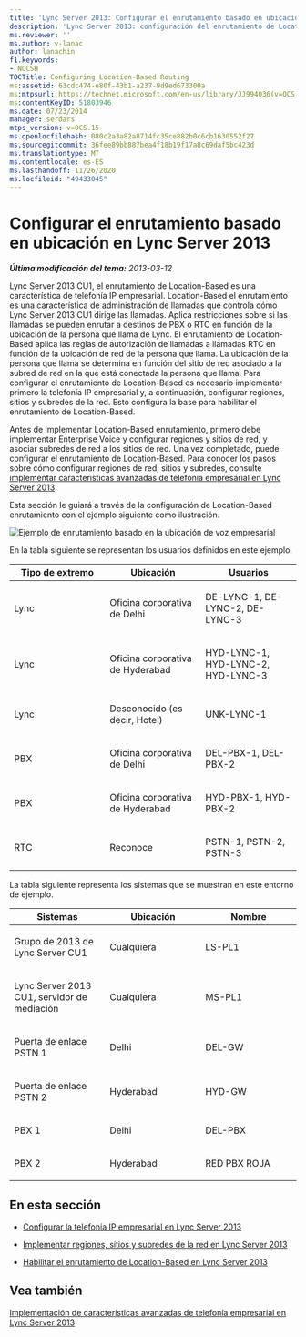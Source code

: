 ```yaml
---
title: 'Lync Server 2013: Configurar el enrutamiento basado en ubicación'
description: 'Lync Server 2013: configuración del enrutamiento de Location-Based.'
ms.reviewer: ''
ms.author: v-lanac
author: lanachin
f1.keywords:
- NOCSH
TOCTitle: Configuring Location-Based Routing
ms:assetid: 63cdc474-e80f-43b1-a237-9d9ed673300a
ms:mtpsurl: https://technet.microsoft.com/en-us/library/JJ994036(v=OCS.15)
ms:contentKeyID: 51803946
ms.date: 07/23/2014
manager: serdars
mtps_version: v=OCS.15
ms.openlocfilehash: 080c2a3a82a8714fc35ce882b0c6cb1630552f27
ms.sourcegitcommit: 36fee89bb887bea4f18b19f17a8c69daf5bc423d
ms.translationtype: MT
ms.contentlocale: es-ES
ms.lasthandoff: 11/26/2020
ms.locfileid: "49433045"
---
```

# <a name="configuring-location-based-routing-in-lync-server-2013"></a>Configurar el enrutamiento basado en ubicación en Lync Server 2013

<div data-xmlns="http://www.w3.org/1999/xhtml">

<div class="topic" data-xmlns="http://www.w3.org/1999/xhtml" data-msxsl="urn:schemas-microsoft-com:xslt" data-cs="https://msdn.microsoft.com/">

<div data-asp="https://msdn2.microsoft.com/asp">



</div>

<div id="mainSection">

<div id="mainBody">

<span> </span>

_**Última modificación del tema:** 2013-03-12_

Lync Server 2013 CU1, el enrutamiento de Location-Based es una característica de telefonía IP empresarial. Location-Based el enrutamiento es una característica de administración de llamadas que controla cómo Lync Server 2013 CU1 dirige las llamadas. Aplica restricciones sobre si las llamadas se pueden enrutar a destinos de PBX o RTC en función de la ubicación de la persona que llama de Lync. El enrutamiento de Location-Based aplica las reglas de autorización de llamadas a llamadas RTC en función de la ubicación de red de la persona que llama. La ubicación de la persona que llama se determina en función del sitio de red asociado a la subred de red en la que está conectada la persona que llama. Para configurar el enrutamiento de Location-Based es necesario implementar primero la telefonía IP empresarial y, a continuación, configurar regiones, sitios y subredes de la red. Esto configura la base para habilitar el enrutamiento de Location-Based.

Antes de implementar Location-Based enrutamiento, primero debe implementar Enterprise Voice y configurar regiones y sitios de red, y asociar subredes de red a los sitios de red. Una vez completado, puede configurar el enrutamiento de Location-Based. Para conocer los pasos sobre cómo configurar regiones de red, sitios y subredes, consulte [implementar características avanzadas de telefonía empresarial en Lync Server 2013](lync-server-2013-deploying-advanced-enterprise-voice-features.md)

Esta sección le guiará a través de la configuración de Location-Based enrutamiento con el ejemplo siguiente como ilustración.

![Ejemplo de enrutamiento basado en la ubicación de voz empresarial](images/JJ994036.b6ef5afc-36ac-406f-8ec2-a87532b20612(OCS.15).png "Ejemplo de enrutamiento basado en la ubicación de voz empresarial")

  
En la tabla siguiente se representan los usuarios definidos en este ejemplo.


<table>
<colgroup>
<col style="width: 33%" />
<col style="width: 33%" />
<col style="width: 33%" />
</colgroup>
<thead>
<tr class="header">
<th>Tipo de extremo</th>
<th>Ubicación</th>
<th>Usuarios</th>
</tr>
</thead>
<tbody>
<tr class="odd">
<td><p>Lync</p></td>
<td><p>Oficina corporativa de Delhi</p></td>
<td><p>DE-LYNC-1, DE-LYNC-2, DE-LYNC-3</p></td>
</tr>
<tr class="even">
<td><p>Lync</p></td>
<td><p>Oficina corporativa de Hyderabad</p></td>
<td><p>HYD-LYNC-1, HYD-LYNC-2, HYD-LYNC-3</p></td>
</tr>
<tr class="odd">
<td><p>Lync</p></td>
<td><p>Desconocido (es decir, Hotel)</p></td>
<td><p>UNK-LYNC-1</p></td>
</tr>
<tr class="even">
<td><p>PBX</p></td>
<td><p>Oficina corporativa de Delhi</p></td>
<td><p>DEL-PBX-1, DEL-PBX-2</p></td>
</tr>
<tr class="odd">
<td><p>PBX</p></td>
<td><p>Oficina corporativa de Hyderabad</p></td>
<td><p>HYD-PBX-1, HYD-PBX-2</p></td>
</tr>
<tr class="even">
<td><p>RTC</p></td>
<td><p>Reconoce</p></td>
<td><p>PSTN-1, PSTN-2, PSTN-3</p></td>
</tr>
</tbody>
</table>

  

La tabla siguiente representa los sistemas que se muestran en este entorno de ejemplo.


<table>
<colgroup>
<col style="width: 33%" />
<col style="width: 33%" />
<col style="width: 33%" />
</colgroup>
<thead>
<tr class="header">
<th>Sistemas</th>
<th>Ubicación</th>
<th>Nombre</th>
</tr>
</thead>
<tbody>
<tr class="odd">
<td><p>Grupo de 2013 de Lync Server CU1</p></td>
<td><p>Cualquiera</p></td>
<td><p>LS-PL1</p></td>
</tr>
<tr class="even">
<td><p>Lync Server 2013 CU1, servidor de mediación</p></td>
<td><p>Cualquiera</p></td>
<td><p>MS-PL1</p></td>
</tr>
<tr class="odd">
<td><p>Puerta de enlace PSTN 1</p></td>
<td><p>Delhi</p></td>
<td><p>DEL-GW</p></td>
</tr>
<tr class="even">
<td><p>Puerta de enlace PSTN 2</p></td>
<td><p>Hyderabad</p></td>
<td><p>HYD-GW</p></td>
</tr>
<tr class="odd">
<td><p>PBX 1</p></td>
<td><p>Delhi</p></td>
<td><p>DEL-PBX</p></td>
</tr>
<tr class="even">
<td><p>PBX 2</p></td>
<td><p>Hyderabad</p></td>
<td><p>RED PBX ROJA</p></td>
</tr>
</tbody>
</table>


<div>

## <a name="in-this-section"></a>En esta sección

  - [Configurar la telefonía IP empresarial en Lync Server 2013](lync-server-2013-configuring-enterprise-voice.md)

  - [Implementar regiones, sitios y subredes de la red en Lync Server 2013](lync-server-2013-deploying-network-regions-sites-and-subnets.md)

  - [Habilitar el enrutamiento de Location-Based en Lync Server 2013](lync-server-2013-enabling-location-based-routing.md)

</div>

<div>

## <a name="see-also"></a>Vea también


[Implementación de características avanzadas de telefonía empresarial en Lync Server 2013](lync-server-2013-deploying-advanced-enterprise-voice-features.md)  
  

</div>

</div>

<span> </span>

</div>

</div>

</div>

